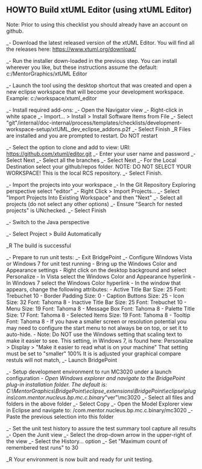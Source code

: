 HOWTO Build xtUML Editor (using xtUML Editor)
----------------------------------------------
Note: Prior to using this checklist you should already have an account
      on github.
	  
_- Download the latest released version of the xtUML Editor.  You will find all the releases here:
   https://www.xtuml.org/download/

_- Run the installer down-loaded in the previous step.  You can install
   wherever you like, but these instructions assume the default: c:/MentorGraphics/xtUML Editor
   
_- Launch the tool using the desktop shortcut that was created and open a new eclipse workspace that will become your development workspace.
      Example:  c:/workspace/xtuml_editor
	  
_- Install required add-ons:
  _- Open the Navigator view
  _- Right-click in white space
  _- Import... > Install > Install Software Items from File
  _- Select "git"/internal/doc-internal/process/templates/checklists/development-workspace-setup/xtUML_dev_eclipse_addons.p2f
  _- Select Finish
  _R Files are installed and you are prompted to restart. Do NOT restart
  	  
_- Select the option to clone and add to view:
   URI: https://github.com/xtuml/editor.git
  _- Enter your user name and password
  _- Select Next
  _- Select all the branches
  _- Select Next
  _- For the Local Destination select your github/repos folder.
     NOTE: DO NOT SELECT YOUR WORKSPACE!  This is the local RCS repository.
  _- Select Finish.
  
_- Import the projects into your workspace
  _- In the Git Repository Exploring perspective select "editor"
  _- Right Click > Import Projects...
  _- Select "Import Projects Into Existing Workspace" and then "Next"
  _- Select all projects (do not select any other options)
  _- Ensure "Search for nested projects" is UNchecked.
  _- Select Finish
   
_- Switch to the Java perspective

_- Select Project > Build Automatically

_R The build is successful

_- Prepare to run unit tests:
  _- Exit BridgePoint
    _- Configure Windows Vista or Windows 7 for unit test running
      - Bring up the Windows Color and Appearance settings
        - Right click on the desktop background and select Personalize
        - In Vista select the Windows Color and Appearance hyperlink
        - In Windows 7 select the Windows Color hyperlink
        - In the window that appears, change the following attributes:
          - Active Title Bar    Size: 25 Font: Trebuchet 10
          - Border Padding      Size: 0
          - Caption Buttons     Size: 25
          - Icon                Size: 32 Font: Tahoma 8
          - Inactive Title Bar  Size: 25 Font: Trebuchet 10
          - Menu                Size: 19 Font: Tahoma 8
          - Message Box                  Font: Tahoma 8
          - Palette Title       Size: 17 Font: Tahoma 8
          - Selected Items      Size: 19 Font: Tahoma 8
          - Tooltip                      Font: Tahoma 8
        - If you have a smaller screen or resolution potential you may need to
          configure the start menu to not always be on top, or set it to auto-hide.
        - Note: Do NOT use the Windows setting that scaling text to make it easier to see. 
              This setting, in Windows 7, is found here:
              Personalize > Display > "Make it easier to read what is on your machine"
              That setting must be set to "smaller" 100%
              It is is adjusted your graphical compare restuls will not match,
  _- Launch BridgePoint

_- Setup development environment to run MC3020 under a launch configuration
  _- Open Windows explorer and navigate to the BridgePoint plug-in 
     installation folder.  The default is:
     C:\MentorGraphics\BridgePoint\eclipse_extensions\BridgePoint\eclipse\plugins\com.mentor.nucleus.bp.mc.c.binary_"ver"\mc3020
  _- Select all files and folders in the above folder
  _- Select Copy
  _- Open the Model Explorer view in Eclipse and navigate to:
       /com.mentor.nucleus.bp.mc.c.binary/mc3020
  _- Paste the previous selection into this folder

_- Set the unit test history to assure the test summary tool capture all results
   _- Open the Junit view
   _- Select the drop-down arrow in the upper-right of the view
   _- Select the History... option
   _- Set "Maximum count of remembered test runs" to 30 
    
_R Your environment is now built and ready for unit testing.
